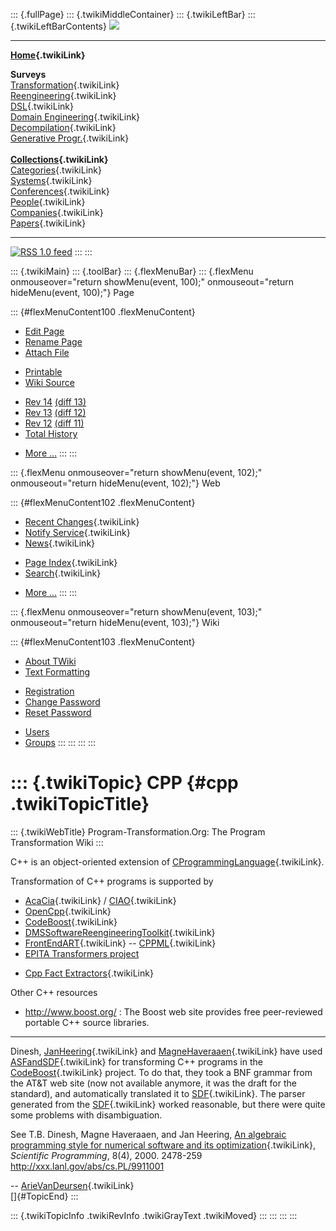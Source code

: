 ::: {.fullPage}
::: {.twikiMiddleContainer}
::: {.twikiLeftBar}
::: {.twikiLeftBarContents}
![](../pub/transformation.gif)

------------------------------------------------------------------------

**[Home](WebHome){.twikiLink}**

**Surveys**\
[Transformation](ProgramTransformation){.twikiLink}\
[Reengineering](ReengineeringWiki){.twikiLink}\
[DSL](DomainSpecificLanguages){.twikiLink}\
[Domain Engineering](DomainEngineering){.twikiLink}\
[Decompilation](DeCompilation){.twikiLink}\
[Generative Progr.](GenerativeProgrammingWiki){.twikiLink}\
\
**[Collections](CategoryCollection){.twikiLink}**\
[Categories](CategoryCategory){.twikiLink}\
[Systems](TransformationSystems){.twikiLink}\
[Conferences](TransformationConferences){.twikiLink}\
[People](TransformationPeople){.twikiLink}\
[Companies](TransformationCompanies){.twikiLink}\
[Papers](CategoryPaper){.twikiLink}

------------------------------------------------------------------------

[![](../pub/rss.gif "RSS 1.0 feed")](WebRss@skin=rss)
:::
:::

::: {.twikiMain}
::: {.toolBar}
::: {.flexMenuBar}
::: {.flexMenu onmouseover="return showMenu(event, 100);" onmouseout="return hideMenu(event, 100);"}
Page

::: {#flexMenuContent100 .flexMenuContent}
-   [Edit
    Page](http://www.program-transformation.org/edit/Transform/CPP?t=1536826438)
-   [Rename
    Page](http://www.program-transformation.org/rename/Transform/CPP)
-   [Attach
    File](http://www.program-transformation.org/attach/Transform/CPP)

<!-- -->

-   [Printable](http://www.program-transformation.org/view/Transform/CPP?skin=print.pattern)
-   [Wiki
    Source](http://www.program-transformation.org/view/Transform/CPP?skin=text&raw=on&contenttype=text/plain)

<!-- -->

-   [Rev
    14](http://www.program-transformation.org/view/Transform/CPP?rev=1.14)
    [(diff 13)](http://www.program-transformation.org/rdiff/Transform/CPP?rev1=1.14&rev2=1.13)
-   [Rev
    13](http://www.program-transformation.org/view/Transform/CPP?rev=1.13)
    [(diff 12)](http://www.program-transformation.org/rdiff/Transform/CPP?rev1=1.13&rev2=1.12)
-   [Rev
    12](http://www.program-transformation.org/view/Transform/CPP?rev=1.12)
    [(diff 11)](http://www.program-transformation.org/rdiff/Transform/CPP?rev1=1.12&rev2=1.11)
-   [Total
    History](http://www.program-transformation.org/rdiff/Transform/CPP)

<!-- -->

-   [More
    \...](http://www.program-transformation.org/oops/Transform/CPP?template=oopsmore&param1=1.14&param2=1.14)
:::
:::

::: {.flexMenu onmouseover="return showMenu(event, 102);" onmouseout="return hideMenu(event, 102);"}
Web

::: {#flexMenuContent102 .flexMenuContent}
-   [Recent Changes](WebChanges){.twikiLink}
-   [Notify Service](WebNotify){.twikiLink}
-   [News](WebNews){.twikiLink}

<!-- -->

-   [Page Index](WebIndex){.twikiLink}
-   [Search](WebSearch){.twikiLink}

<!-- -->

-   [More
    \...](http://www.program-transformation.org/oops/Transform/CPP?template=oopsmore&param1=1.14&param2=1.14)
:::
:::

::: {.flexMenu onmouseover="return showMenu(event, 103);" onmouseout="return hideMenu(event, 103);"}
Wiki

::: {#flexMenuContent103 .flexMenuContent}
-   [About
    TWiki](http://www.program-transformation.org/view/TWiki/WebHome)
-   [Text
    Formatting](http://www.program-transformation.org/view/TWiki/TextFormattingRules)

<!-- -->

-   [Registration](http://www.program-transformation.org/view/TWiki/TWikiRegistration)
-   [Change
    Password](http://www.program-transformation.org/view/TWiki/ChangePassword)
-   [Reset
    Password](http://www.program-transformation.org/view/TWiki/ResetPassword)

<!-- -->

-   [Users](http://www.program-transformation.org/view/Main/TWikiUsers)
-   [Groups](http://www.program-transformation.org/view/Main/TWikiGroups)
:::
:::
:::
:::

::: {.twikiTopic}
CPP {#cpp .twikiTopicTitle}
===

::: {.twikiWebTitle}
Program-Transformation.Org: The Program Transformation Wiki
:::

C++ is an object-oriented extension of
[CProgrammingLanguage](CProgrammingLanguage){.twikiLink}.

Transformation of C++ programs is supported by

-   [AcaCia](AcaCia){.twikiLink} / [CIAO](CIAO){.twikiLink}
-   [OpenCpp](OpenCpp){.twikiLink}
-   [CodeBoost](../Stratego/CodeBoost){.twikiLink}
-   [DMSSoftwareReengineeringToolkit](DMSSoftwareReengineeringToolkit){.twikiLink}
-   [FrontEndART](FrontEndART){.twikiLink} \--
    [CPPML](CPPML){.twikiLink}
-   [EPITA Transformers
    project](http://www.lrde.epita.fr/cgi-bin/twiki/view/Projects/Transformers)

<!-- -->

-   [Cpp Fact Extractors](CppFactExtractors){.twikiLink}

Other C++ resources

-   <http://www.boost.org/> : The Boost web site provides free
    peer-reviewed portable C++ source libraries.

------------------------------------------------------------------------

Dinesh, [JanHeering](JanHeering){.twikiLink} and
[MagneHaveraaen](MagneHaveraaen){.twikiLink} have used
[ASFandSDF](ASFandSDF){.twikiLink} for transforming C++ programs in the
[CodeBoost](../Stratego/CodeBoost){.twikiLink} project. To do that, they
took a BNF grammar from the AT&T web site (now not available anymore, it
was the draft for the standard), and automatically translated it to
[SDF](SDF){.twikiLink}. The parser generated from the
[SDF](SDF){.twikiLink} worked reasonable, but there were quite some
problems with disambiguation.

See T.B. Dinesh, Magne Haveraaen, and Jan Heering, [An algebraic
programming style for numerical software and its
optimization](AnAlgebraicProgrammingStyleForNumericalSoftwareAndItsOptimization){.twikiLink},
*Scientific Programming*, 8(4), 2000. 2478-259
<http://xxx.lanl.gov/abs/cs.PL/9911001>

\-- [ArieVanDeursen](ArieVanDeursen){.twikiLink}\
[]{#TopicEnd}
:::

::: {.twikiTopicInfo .twikiRevInfo .twikiGrayText .twikiMoved}
:::
:::
:::
:::

